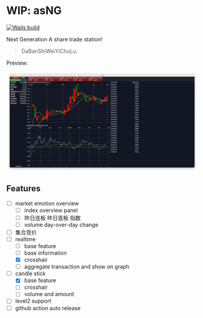 # WIP: asNG

[![Wails build](https://github.com/er1c-zh/asng/actions/workflows/main.yml/badge.svg?branch=master)](https://github.com/er1c-zh/asng/actions/workflows/main.yml)

Next Generation A share trade station!

> DaBanShiWeiYiChuLu.

Preview:

![working preview](./doc/WIP1202.png)

## Features

- [ ] market emotion overview
    - [ ] index overview panel
    - [ ] 昨日连板 昨日首板 指数
    - [ ] volume day-over-day change
- [ ] 集合竞价
- [ ] realtime
    - [ ] base feature
    - [ ] base information
    - [x] crosshair
    - [ ] aggregate transaction and show on graph
- [ ] candle stick
    - [x] base feature
    - [ ] crosshair
    - [ ] volume and amount
- [ ] level2 support
- [ ] github action auto release